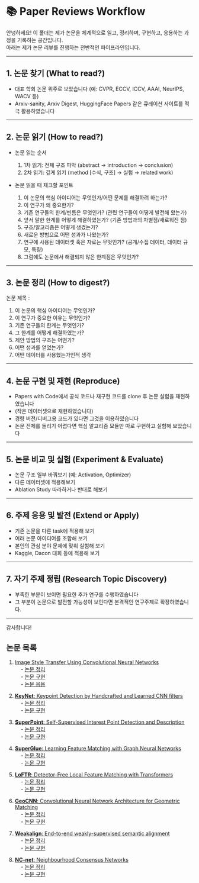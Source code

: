 # 📚 Paper Reviews Workflow

안녕하세요! 이 폴더는 제가 논문을 체계적으로 읽고, 정리하며, 구현하고, 응용하는 과정을 기록하는 공간입니다.  
아래는 제가 논문 리뷰를 진행하는 전반적인 파이프라인입니다.

---

## 1. 논문 찾기 (What to read?)

- 대표 학회 논문 위주로 보았습니다
  (예: CVPR, ECCV, ICCV, AAAI, NeurIPS, WACV  등)  
- Arxiv-sanity, Arxiv Digest, HuggingFace Papers 같은 큐레이션 사이트를 적극 활용하였습니다

---

## 2. 논문 읽기 (How to read?)

- 논문 읽는 순서  
  1. 1차 읽기: 전체 구조 파악 (abstract → introduction → conclusion)  
  2. 2차 읽기: 깊게 읽기 (method [수식, 구조] → 실험 → related work)

- 논문 읽을 때 체크할 포인트  
  1. 이 논문의 핵심 아이디어는 무엇인가/어떤 문제를 해결하려 하는가?  
  2. 이 연구가 왜 중요한가?  
  3. 기존 연구들의 한계/빈틈은 무엇인가? (관련 연구들이 어떻게 발전해 왔는가)  
  4. 앞서 말한 한계를 어떻게 해결하였는가? (기존 방법과의 차별점/새로워진 점)  
  5. 구조/알고리즘은 어떻게 생겼는가?
  6. 새로운 방법으로 어떤 성과가 나왔는가?
  7. 연구에 사용된 데이터셋 혹은 자료는 무엇인가? (공개/수집 데이터, 데이터 규모, 특징)  
  8. 그럼에도 논문에서 해결되지 않은 한계점은 무엇인가?

---

## 3. 논문 정리 (How to digest?)

논문 제목 :

1. 이 논문의 핵심 아이디어는 무엇인가?
2. 이 연구가 중요한 이유는 무엇인가?
3. 기존 연구들의 한계는 무엇인가?
4. 그 한계를 어떻게 해결하였는가?
5. 제안 방법의 구조는 어떤가?
6. 어떤 성과를 얻었는가?
7. 어떤 데이터를 사용했는가인적 생각

---

## 4. 논문 구현 및 재현 (Reproduce)

- Papers with Code에서 공식 코드나 재구현 코드를 clone 후 논문 실험을 재현하였습니다
- (작은 데이터셋으로 재현하였습니다)  
- 경량 버전/디버그용 코드가 있다면 그것을 이용하였습니다  
- 논문 전체를 돌리기 어렵다면 핵심 알고리즘 모듈만 따로 구현하고 실험해 보았습니다

---

## 5. 논문 비교 및 실험 (Experiment & Evaluate)

- 논문 구조 일부 바꿔보기 (예: Activation, Optimizer)  
- 다른 데이터셋에 적용해보기  
- Ablation Study 따라하거나 반대로 해보기  

---

## 6. 주제 응용 및 발전 (Extend or Apply)

- 기존 논문을 다른 task에 적용해 보기 
- 여러 논문 아이디어를 조합해 보기  
- 본인의 관심 분야 문제에 맞춰 실험해 보기  
- Kaggle, Dacon 대회 등에 적용해 보기  

---

## 7. 자기 주제 정립 (Research Topic Discovery)

- 부족한 부분이 보이면 필요한 추가 연구를 수행하였습니다
- 그 부분이 논문으로 발전할 가능성이 보인다면 본격적인 연구주제로 확장하였습니다.

---

감사합니다!  

## 논문 목록

1. [Image Style Transfer Using Convolutional Neural Networks](./ImageStyleTransfer_CNN/README.md)  
    &nbsp;&nbsp;&nbsp;&nbsp;- [논문 정리](./ImageStyleTransfer_CNN/README.md)  
    &nbsp;&nbsp;&nbsp;&nbsp;- [논문 구현](./ImageStyleTransfer_CNN/구현)  
    &nbsp;&nbsp;&nbsp;&nbsp;- [논문 응용](./ImageStyleTransfer_CNN/응용) 

2. [**KeyNet**: Keypoint Detection by Handcrafted and Learned CNN filters](./KeyNet/README.md)  
    &nbsp;&nbsp;&nbsp;&nbsp;- [논문 정리](./KeyNet/README.md)  
    &nbsp;&nbsp;&nbsp;&nbsp;- [논문 구현](./KeyNet/구현)  
   
4. [**SuperPoint**: Self-Supervised Interest Point Detection and Description](./SuperPoint/README.md)  
    &nbsp;&nbsp;&nbsp;&nbsp;- [논문 정리](./SuperPoint/README.md)  
    &nbsp;&nbsp;&nbsp;&nbsp;- [논문 구현](./SuperPoint/구현)  

5. [**SuperGlue**: Learning Feature Matching with Graph Neural Networks](./SuperGlue/README.md)  
    &nbsp;&nbsp;&nbsp;&nbsp;- [논문 정리](./SuperGlue/README.md)  
    &nbsp;&nbsp;&nbsp;&nbsp;- [논문 구현](./SuperGlue/구현)  

6. [**LoFTR**: Detector-Free Local Feature Matching with Transformers](./LoFTR/README.md)  
    &nbsp;&nbsp;&nbsp;&nbsp;- [논문 정리](./LoFTR/README.md)  
    &nbsp;&nbsp;&nbsp;&nbsp;- [논문 구현](./LoFTR/구현)  

7. [**GeoCNN**: Convolutional Neural Network Architecture for Geometric Matching](./GeoCNN/README.md)  
    &nbsp;&nbsp;&nbsp;&nbsp;- [논문 정리](./GeoCNN/README.md)  
    &nbsp;&nbsp;&nbsp;&nbsp;- [논문 구현](./GeoCNN/구현)  

8. [**Weakalign**: End-to-end weakly-supervised semantic alignment](./Weakalign/README.md)  
    &nbsp;&nbsp;&nbsp;&nbsp;- [논문 정리](./Weakalign/README.md)  
    &nbsp;&nbsp;&nbsp;&nbsp;- [논문 구현](./Weakalign/구현)  

8. [**NC-net**: Neighbourhood Consensus Networks](./NCnet/README.md)  
    &nbsp;&nbsp;&nbsp;&nbsp;- [논문 정리](./NCnet/README.md)  
    &nbsp;&nbsp;&nbsp;&nbsp;- [논문 구현](./NCnet/구현)  
